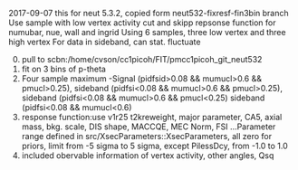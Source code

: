 2017-09-07
this for neut 5.3.2, copied form neut532-fixresf-fin3bin branch
Use sample with low vertex activity cut and skipp repsonse function for numubar, nue, wall and ingrid
Using 6 samples, three low vertex and three high vertex
For data in sideband, can stat. fluctuate

0. pull to scbn:/home/cvson/cc1picoh/FIT/pmcc1picoh_git_neut532
1. fit on 3 bins of p-theta 
2. Four sample maximum -Signal (pidfsid>0.08 && mumucl>0.6 && pmucl>0.25), sideband (pidfsi<0.08 && mumucl>0.6 && pmucl>0.25), sideband (pidfsi<0.08 && mumucl>0.6 && pmucl<0.25) sideband (pidfsi<0.08 && mumucl<0.6)
3. response function:use v1r25 t2kreweight, major parameter, CA5, axial mass, bkg. scale, DIS shape, MACCQE, MEC Norm, FSI
...Parameter range defined in src/XsecParameters::XsecParameters, all zero for priors, limit from -5 sigma to 5 sigma, except PilessDcy, from -1.0 to 1.0
4. included obervable information of vertex activity, other angles, Qsq
